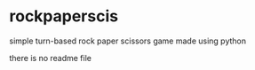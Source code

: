 # rockpaperscis
simple turn-based rock paper scissors game made using python

there is no readme file
